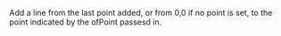 Add a line from the last point added, or from 0,0 if no point is set, to the point indicated by the ofPoint passesd in.
